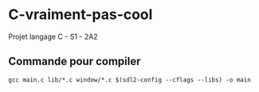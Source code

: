 # C-vraiment-pas-cool
Projet langage C - S1 - 2A2

## Commande pour compiler
    gcc main.c lib/*.c window/*.c $(sdl2-config --cflags --libs) -o main